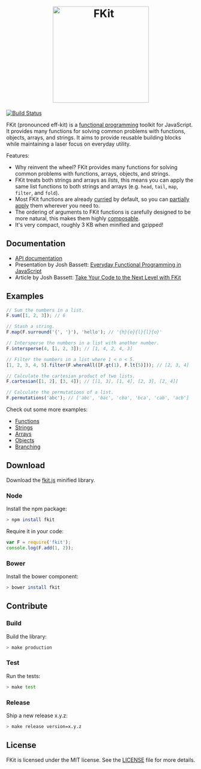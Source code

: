 <h1 align="center"><img alt="FKit" src="https://raw.githubusercontent.com/nullobject/fkit/master/logo.png" width="256px" /></h1>

[![Build Status](https://travis-ci.org/nullobject/fkit.svg?branch=master)](https://travis-ci.org/nullobject/fkit)

FKit (pronounced eff-kit) is a [functional
programming](http://en.wikipedia.org/wiki/Functional_programming) toolkit for
JavaScript. It provides many functions for solving common problems with
functions, objects, arrays, and strings. It aims to provide reusable building
blocks while maintaining a laser focus on everyday utility.

Features:

* Why reinvent the wheel? FKit provides many functions for solving common
  problems with functions, arrays, objects, and strings.
* FKit treats both strings and arrays as *lists*, this means you can apply the
  same list functions to both strings and arrays (e.g. `head`, `tail`, `map`,
  `filter`, and `fold`).
* Most FKit functions are already
  [curried](http://en.wikipedia.org/wiki/Currying) by default, so you can
  [partially apply](http://en.wikipedia.org/wiki/Partial_application) them
  wherever you need to.
* The ordering of arguments to FKit functions is carefully designed to be more
  natural, this makes them highly
  [composable](http://en.wikipedia.org/wiki/Function_composition).
* It's very compact, roughly 3 KB when minified and gzipped!

## Documentation

* [API documentation](http://nullobject.github.io/fkit/api.html)
* Presentation by Josh Bassett: [Everyday Functional Programming in
  JavaScript](https://speakerdeck.com/nullobject/fkit-everyday-functional-programming-in-javascript)
* Article by Josh Bassett: [Take Your Code to the Next Level with
  FKit](http://joshbassett.info/2014/take-your-code-to-the-next-level-with-fkit/)

## Examples

```js
// Sum the numbers in a list.
F.sum([1, 2, 3]); // 6

// Stash a string.
F.map(F.surround('{', '}'), 'hello'); // '{h}{e}{l}{l}{o}'

// Intersperse the numbers in a list with another number.
F.intersperse(4, [1, 2, 3]); // [1, 4, 2, 4, 3]

// Filter the numbers in a list where 1 < n < 5.
[1, 2, 3, 4, 5].filter(F.whereAll([F.gt(1), F.lt(5)])); // [2, 3, 4]

// Calculate the cartesian product of two lists.
F.cartesian([1, 2], [3, 4]); // [[1, 3], [1, 4], [2, 3], [2, 4]]

// Calculate the permutations of a list.
F.permutations('abc'); // ['abc', 'bac', 'cba', 'bca', 'cab', 'acb']
```

Check out some more examples:

* [Functions](http://codepen.io/nullobject/pen/dbAkl?editors=001)
* [Strings](http://codepen.io/nullobject/pen/hnDEe?editors=001)
* [Arrays](http://codepen.io/nullobject/pen/vbcCr?editors=001)
* [Objects](http://codepen.io/nullobject/pen/rKszh?editors=001)
* [Branching](http://codepen.io/nullobject/pen/LdtDK?editors=001)

## Download

Download the
[fkit.js](https://raw.githubusercontent.com/nullobject/fkit/master/dist/fkit.js)
minified library.

### Node

Install the npm package:

```sh
> npm install fkit
```

Require it in your code:

```js
var F = require('fkit');
console.log(F.add(1, 2));
```

### Bower

Install the bower component:

```sh
> bower install fkit
```

## Contribute

### Build

Build the library:

```sh
> make production
```

### Test

Run the tests:

```sh
> make test
```

### Release

Ship a new release x.y.z:

```sh
> make release version=x.y.z
```

## License

FKit is licensed under the MIT license. See the
[LICENSE](https://github.com/nullobject/fkit/blob/master/LICENSE.md) file for
more details.
